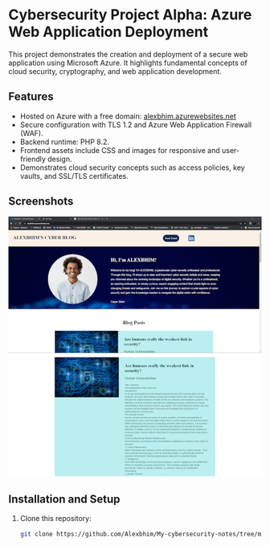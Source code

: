 # Cybersecurity Project Alpha: Azure Web Application Deployment

This project demonstrates the creation and deployment of a secure web application using Microsoft Azure. It highlights fundamental concepts of cloud security, cryptography, and web application development.

## Features
- Hosted on Azure with a free domain: [alexbhim.azurewebsites.net](https://alexbhim.azurewebsites.net/)
- Secure configuration with TLS 1.2 and Azure Web Application Firewall (WAF).
- Backend runtime: PHP 8.2.
- Frontend assets include CSS and images for responsive and user-friendly design.
- Demonstrates cloud security concepts such as access policies, key vaults, and SSL/TLS certificates.

## Screenshots
![Screenshot of Website](Project-Alpha/Screenshots/website-homepage.png)  
![Screenshot of Website](Project-Alpha/Screenshots/website-homepage2.png)  


## Installation and Setup
1. Clone this repository:
   ```bash
   git clone https://github.com/Alexbhim/My-cybersecurity-notes/tree/main/ProJect%20Alpha
